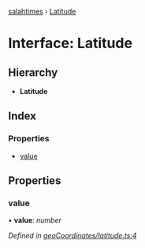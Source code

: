 [salahtimes](../README.md) › [Latitude](latitude.md)

# Interface: Latitude

## Hierarchy

* **Latitude**

## Index

### Properties

* [value](latitude.md#value)

## Properties

###  value

• **value**: *number*

*Defined in [geoCoordinates/latitude.ts:4](https://github.com/doniseferi/salahtimes/blob/0ff6551/src/geoCoordinates/latitude.ts#L4)*
